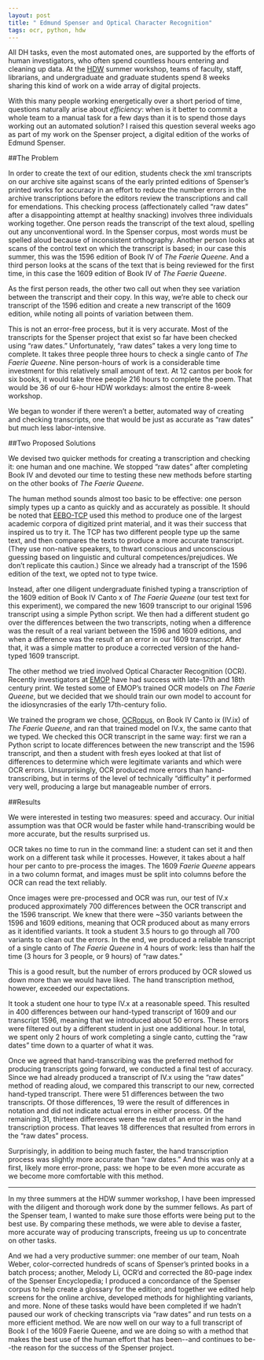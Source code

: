 ```yaml
---
layout: post
title: " Edmund Spenser and Optical Character Recognition"
tags: ocr, python, hdw
---
```


All DH tasks, even the most automated ones, are supported by the efforts of human investigators, who often spend countless hours entering and cleaning up data. At the [HDW](http://hdw.artsci.wustl.edu) summer workshop, teams of faculty, staff, librarians, and undergraduate and graduate students spend 8 weeks sharing this kind of work on a wide array of digital projects.

With this many people working energetically over a short period of time, questions naturally arise about _efficiency_: when is it better to commit a whole team to a manual task for a few days than it is to spend those days working out an automated solution? I raised this question several weeks ago as part of my work on the Spenser project, a digital edition of the works of Edmund Spenser. 

##The Problem

In order to create the text of our edition, students check the xml transcripts on our archive site against scans of the early printed editions of Spenser’s printed works for accuracy in an effort to reduce the number errors in the archive transcriptions before the editors review the transcriptions and call for emendations. This checking process (affectionately called “raw dates” after a disappointing attempt at healthy snacking) involves three individuals working together. One person reads the transcript of the text aloud, spelling out any unconventional word. In the Spenser corpus, most words must be spelled aloud because of inconsistent orthography. Another person looks at scans of the control text on which the transcript is based; in our case this summer, this was the 1596 edition of Book IV of _The Faerie Queene_. And a third person looks at the scans of the text that is being reviewed for the first time, in this case the 1609 edition of Book IV of _The Faerie Queene_.

As the first person reads, the other two call out when they see variation between the transcript and their copy. In this way, we’re able to check our transcript of the 1596 edition and create a new transcript of the 1609 edition, while noting all points of variation between them.

This is not an error-free process, but it is very accurate. Most of the transcripts for the Spenser project that exist so far have been checked using “raw dates.” Unfortunately, “raw dates” takes a very long time to complete. It takes three people three hours to check a single canto of _The Faerie Queene_. Nine person-hours of work is a considerable time investment for this relatively small amount of text. At 12 cantos per book for six books, it would take three people 216 hours to complete the poem. That would be 36 of our 6-hour HDW workdays: almost the entire 8-week workshop.

We began to wonder if there weren’t a better, automated way of creating and checking transcripts, one that would be just as accurate as “raw dates” but much less labor-intensive.

##Two Proposed Solutions

We devised two quicker methods for creating a transcription and checking it: one human and one machine. We stopped “raw dates” after completing Book IV and devoted our time to testing these new methods before starting on the other books of _The Faerie Queene_.

The human method sounds almost too basic to be effective: one person simply types up a canto as quickly and as accurately as possible. It should be noted that [EEBO-TCP][tcp] used this method to produce one of the largest academic corpora of digitized print material, and it was their success that inspired us to try it. The TCP has two different people type up the same text, and then compares the texts to produce a more accurate transcript. (They use non-native speakers, to thwart conscious and unconscious guessing based on linguistic and cultural competences/prejudices.  We don’t replicate this caution.) Since we already had a transcript of the 1596 edition of the text, we opted not to type twice.

Instead, after one diligent undergraduate finished typing a transcription of the 1609 edition of Book IV Canto x of _The Faerie Queene_ (our test text for this experiment), we compared the new 1609 transcript to our original 1596 transcript using a simple Python script. We then had a different student go over the differences between the two transcripts, noting when a difference was the result of a real variant between the 1596 and 1609 editions, and when a difference was the result of an error in our 1609 transcript. After that, it was a simple matter to produce a corrected version of the hand-typed 1609 transcript.

The other method we tried involved Optical Character Recognition (OCR). Recently investigators at [EMOP][emop] have had success with late-17th and 18th century print. We tested some of EMOP’s trained OCR models on _The Faerie Queene_, but we decided that we should train our own model to account for the idiosyncrasies of the early 17th-century folio.

We trained the program we chose, [OCRopus][], on Book IV Canto ix (IV.ix) of _The Faerie Queene_, and ran that trained model on IV.x, the same canto that we typed. We checked this OCR transcript in the same way: first we ran a Python script to locate differences between the new transcript and the 1596 transcript, and then a student with fresh eyes looked at that list of differences to determine which were legitimate variants and which were OCR errors. Unsurprisingly, OCR produced more errors than hand-transcribing, but in terms of the level of technically “difficulty” it performed very well, producing a large but manageable number of errors.

##Results

We were interested in testing two measures: speed and accuracy. Our initial assumption was that OCR would be faster while hand-transcribing would be more accurate, but the results surprised us.

OCR takes no time to run in the command line: a student can set it and then work on a different task while it processes. However, it takes about a half hour per canto to pre-process the images. The 1609 _Faerie Queene_ appears in a two column format, and images must be split into columns before the OCR can read the text reliably.

Once images were pre-processed and OCR was run, our test of IV.x produced approximately 700 differences between the OCR transcript and the 1596 transcript. We knew that there were ~350 variants between the 1596 and 1609 editions, meaning that OCR produced about as many errors as it identified variants. It took a student 3.5 hours to go through all 700 variants to clean out the errors. In the end, we produced a reliable transcript of a single canto of _The Faerie Queene_ in 4 hours of work: less than half the time (3 hours for 3 people, or 9 hours) of “raw dates.”

This is a good result, but the number of errors produced by OCR slowed us down more than we would have liked. The hand transcription method, however, exceeded our expectations.

It took a student one hour to type IV.x at a reasonable speed. This resulted in 400 differences between our hand-typed transcript of 1609 and our transcript 1596, meaning that we introduced about 50 errors. These errors were filtered out by a different student in just one additional hour. In total, we spent only 2 hours of work completing a single canto, cutting the “raw dates” time down to a quarter of what it was.

Once we agreed that hand-transcribing was the preferred method for producing transcripts going forward, we conducted a final test of accuracy. Since we had already produced a transcript of IV.x using the “raw dates” method of reading aloud, we compared this transcript to our new, corrected hand-typed transcript. There were 51 differences between the two transcripts. Of those differences, 19 were the result of differences in notation and did not indicate actual errors in either process. Of the remaining 31, thirteen differences were the result of an error in the hand transcription process. That leaves 18 differences that resulted from errors in the “raw dates” process.

Surprisingly, in addition to being much faster, the hand transcription process was slightly more accurate than “raw dates.” And this was only at a first, likely more error-prone, pass: we hope to be even more accurate as we become more comfortable with this method.

---

In my three summers at the HDW summer workshop, I have been impressed with the diligent and thorough work done by the summer fellows. As part of the Spenser team, I wanted to make sure those efforts were being put to the best use. By comparing these methods, we were able to devise a faster, more accurate way of producing transcripts, freeing us up to concentrate on other tasks.

And we had a very productive summer: one member of our team, Noah Weber, color-corrected hundreds of scans of Spenser’s printed books in a batch process; another, Melody Li, OCR’d and corrected the 80-page index of the Spenser Encyclopedia; I produced a concordance of the Spenser corpus to help create a glossary for the edition; and together we edited help screens for the online archive, developed methods for highlighting variants, and more. None of these tasks would have been completed if we hadn’t paused our work of checking transcripts via “raw dates” and run tests on a more efficient method. We are now well on our way to a full transcript of Book I of the 1609 Faerie Queene, and we are doing so with a method that makes the best use of the human effort that has been--and continues to be--the reason for the success  of the Spenser project.

[tcp]: http://www.textcreationpartnership.org/tcp-eebo/
[emop]: http://emop.tamu.edu/
[OCRopus]: https://en.wikipedia.org/wiki/OCRopus
